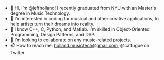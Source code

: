 - 👋 Hi, I’m @jeffholland! I recently graduated from NYU with an Master's degree in Music Technology.
- 👀 I’m interested in coding for musical and other creative applications, to help artists turn their dreams into reality.
- 🌱 I know C++, C, Python, and Matlab. I'm skilled in Object-Oriented Programming, Design Patterns, and DSP.
- 💞️ I’m looking to collaborate on any music-related projects.
- 📫 How to reach me: holland.musictech@gmail.com, @catfugue on Twitter
